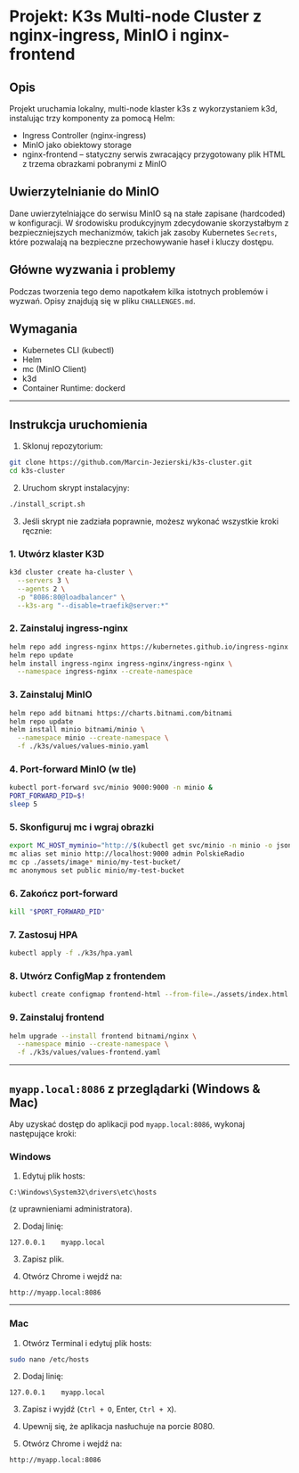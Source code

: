# Projekt: K3s Multi-node Cluster z nginx-ingress, MinIO i nginx-frontend

## Opis
Projekt uruchamia lokalny, multi-node klaster k3s z wykorzystaniem k3d, instalując trzy komponenty za pomocą Helm:
- Ingress Controller (nginx-ingress)
- MinIO jako obiektowy storage
- nginx-frontend – statyczny serwis zwracający przygotowany plik HTML z trzema obrazkami pobranymi z MinIO

## Uwierzytelnianie do MinIO

Dane uwierzytelniające do serwisu MinIO są na stałe zapisane (hardcoded) w konfiguracji. W środowisku produkcyjnym zdecydowanie skorzystałbym z bezpieczniejszych mechanizmów, takich jak zasoby Kubernetes `Secrets`, które pozwalają na bezpieczne przechowywanie haseł i kluczy dostępu.

## Główne wyzwania i problemy

Podczas tworzenia tego demo napotkałem kilka istotnych problemów i wyzwań. Opisy znajdują się w pliku `CHALLENGES.md`.


## Wymagania
- Kubernetes CLI (kubectl)
- Helm
- mc (MinIO Client)
- k3d
- Container Runtime: dockerd

---

## Instrukcja uruchomienia

1. Sklonuj repozytorium:
```bash
git clone https://github.com/Marcin-Jezierski/k3s-cluster.git
cd k3s-cluster
```

2. Uruchom skrypt instalacyjny:
```bash
./install_script.sh
```

3. Jeśli skrypt nie zadziała poprawnie, możesz wykonać wszystkie kroki ręcznie:

### 1. Utwórz klaster K3D
```bash
k3d cluster create ha-cluster \
  --servers 3 \
  --agents 2 \
  -p "8086:80@loadbalancer" \
  --k3s-arg "--disable=traefik@server:*"
```

### 2. Zainstaluj ingress-nginx
```bash
helm repo add ingress-nginx https://kubernetes.github.io/ingress-nginx
helm repo update
helm install ingress-nginx ingress-nginx/ingress-nginx \
  --namespace ingress-nginx --create-namespace
```

### 3. Zainstaluj MinIO
```bash
helm repo add bitnami https://charts.bitnami.com/bitnami
helm repo update
helm install minio bitnami/minio \
  --namespace minio --create-namespace \
  -f ./k3s/values/values-minio.yaml
```

### 4. Port-forward MinIO (w tle)
```bash
kubectl port-forward svc/minio 9000:9000 -n minio &
PORT_FORWARD_PID=$!
sleep 5
```

### 5. Skonfiguruj mc i wgraj obrazki
```bash
export MC_HOST_myminio="http://$(kubectl get svc/minio -n minio -o jsonpath='{.spec.clusterIP}'):9000"
mc alias set minio http://localhost:9000 admin PolskieRadio
mc cp ./assets/image* minio/my-test-bucket/
mc anonymous set public minio/my-test-bucket
```

### 6. Zakończ port-forward
```bash
kill "$PORT_FORWARD_PID"
```

### 7. Zastosuj HPA
```bash
kubectl apply -f ./k3s/hpa.yaml
```

### 8. Utwórz ConfigMap z frontendem
```bash
kubectl create configmap frontend-html --from-file=./assets/index.html -n minio
```

### 9. Zainstaluj frontend
```bash
helm upgrade --install frontend bitnami/nginx \
  --namespace minio --create-namespace \
  -f ./k3s/values/values-frontend.yaml
```

---

## `myapp.local:8086` z przeglądarki (Windows & Mac)

Aby uzyskać dostęp do aplikacji pod `myapp.local:8086`, wykonaj następujące kroki:

### Windows
1. Edytuj plik hosts:
```
C:\Windows\System32\drivers\etc\hosts
```
(z uprawnieniami administratora).

2. Dodaj linię:
```
127.0.0.1    myapp.local
```

3. Zapisz plik.

4. Otwórz Chrome i wejdź na:
```
http://myapp.local:8086
```

---

### Mac
1. Otwórz Terminal i edytuj plik hosts:
```bash
sudo nano /etc/hosts
```

2. Dodaj linię:
```
127.0.0.1    myapp.local
```

3. Zapisz i wyjdź (`Ctrl + O`, Enter, `Ctrl + X`).


4. Upewnij się, że aplikacja nasłuchuje na porcie 8080.

5. Otwórz Chrome i wejdź na:
```
http://myapp.local:8086
```
